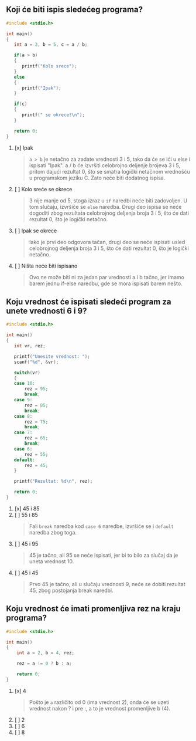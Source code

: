 ## Koji će biti ispis sledećeg programa?

```c
#include <stdio.h>

int main()
{
   int a = 3, b = 5, c = a / b;

   if(a > b)
   {
      printf("Kolo srece");
   }
   else
   {
      printf("Ipak");
   }

   if(c)
   {
      printf(" se okrece!\n");
   }

   return 0;
}
```

1. [x] Ipak
    > ``a > b`` je netačno za zadate vrednosti 3 i 5, tako da će se ići u else i ispisati "Ipak". a / b će izvršiti celobrojno deljenje brojeva 3 i 5, pritom dajući rezultat 0, što se smatra logički netačnom vrednošću u programskom jeziku C. Zato neće biti dodatnog ispisa.
1. [ ] Kolo sreće se okrece
    > 3 nije manje od 5, stoga izraz u ``if`` naredbi neće biti zadovoljen. U tom slučaju, izvršiće se ``else`` naredba. Drugi deo ispisa se neće dogoditi zbog rezultata celobrojnog deljenja broja 3 i 5, što će dati rezultat 0, što je logički netačno.
1. [ ] Ipak se okrece
    > Iako je prvi deo odgovora tačan, drugi deo se neće ispisati usled celobrojnog deljenja broja 3 i 5, što će dati rezultat 0, što je logički netačno.
1. [ ] Ništa neće biti ispisano
   > Ovo ne može biti ni za jedan par vrednosti a i b tačno, jer imamo barem jednu if-else naredbu, gde se mora ispisati barem nešto.

## Koju vrednost će ispisati sledeći program za unete vrednosti 6 i 9?

```c
#include <stdio.h>

int main()
{
   int vr, rez;

   printf("Unesite vrednost: ");
   scanf("%d", &vr);

   switch(vr)
   {
   case 10:
       rez = 95;
       break;
   case 9:
       rez = 85;
       break;
   case 8:
       rez = 75;
       break;
   case 7:
       rez = 65;
       break;
   case 6:
       rez = 55;
   default:
       rez = 45;
   }

   printf("Rezultat: %d\n", rez);

   return 0;
}

```

1. [x] 45 i 85
1. [ ] 55 i 85
    > Fali ``break`` naredba kod ``case 6`` naredbe, izvršiće se i ``default`` naredba zbog toga.
1. [ ] 45 i 95
    > 45 je tačno, ali 95 se neće ispisati, jer bi to bilo za slučaj da je uneta vrednost 10.
1. [ ] 45 i 45
    > Prvo 45 je tačno, ali u slučaju vrednosti 9, neće se dobiti rezultat 45, zbog postojanja break naredbi.

## Koju vrednost će imati promenljiva rez na kraju programa?

```c
#include <stdio.h>

int main()
{
    int a = 2, b = 4, rez;

    rez = a != 0 ? b : a;

    return 0;
}
```

1. [x] 4
    > Pošto je ``a`` različito od 0 (ima vrednost 2), onda će se uzeti vrednost nakon ? i pre :, a to je vrednost promenljive b (4).
1. [ ] 2
1. [ ] 6
1. [ ] 8
